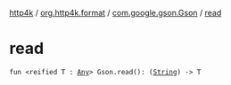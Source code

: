 [http4k](../../index.md) / [org.http4k.format](../index.md) / [com.google.gson.Gson](index.md) / [read](./read.md)

# read

`fun <reified T : `[`Any`](https://kotlinlang.org/api/latest/jvm/stdlib/kotlin/-any/index.html)`> Gson.read(): (`[`String`](https://kotlinlang.org/api/latest/jvm/stdlib/kotlin/-string/index.html)`) -> T`
